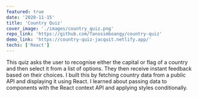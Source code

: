 ```yaml
---
featured: true
date: '2020-11-15'
title: 'Country Quiz'
cover_image: './images/country_quiz.png'
repo_link: 'https://github.com/Tanosimboangy/country-quiz'
demo_link: 'https://country-quiz-jacquit.netlify.app/'
techs: ['React']
---
```


This quiz asks the user to recognise either the capital or flag of a country and then select it from a list of options. They then receive instant feedback based on their choices. I built this by fetching country data from a public API and displaying it using React. I learned about passing data to components with the React context API and applying styles conditionally.
